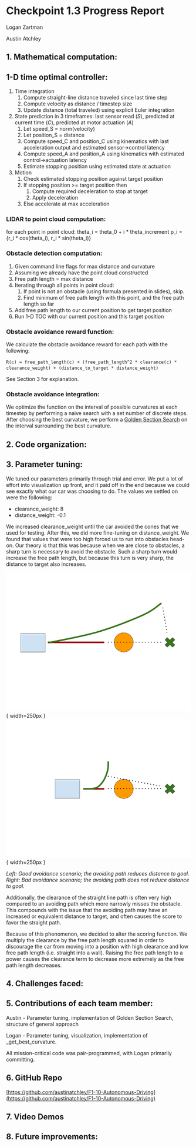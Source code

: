 # Checkpoint 1.3 Progress Report

Logan Zartman

Austin Atchley

## 1. Mathematical computation:
## 1-D time optimal controller:
1. Time integration
    1. Compute straight-line distance traveled since last time step
    2. Compute velocity as distance / timestep size
    3. Update distance (total traveled) using explicit Euler integration
2. State prediction in 3 timeframes: last sensor read (*S*), predicted at current time (*C*), predicted at motor actuation (*A*)
    1. Let speed\_S = norm(velocity)
    2. Let position\_S = distance
    3. Compute speed\_C and position\_C using kinematics with last acceleration output and estimated sensor→control latency
    4. Compute speed\_A and position\_A using kinematics with estimated control→actuation latency
    5. Estimate stopping position using estimated state at actuation
3. Motion
    1. Check estimated stopping position against target position
    2. If stopping position >= target position then
        1. Compute required deceleration to stop at target
        2. Apply deceleration
    3. Else accelerate at max acceleration

### LIDAR to point cloud computation:
for each point in point cloud:
    theta_i = theta_0 + i * theta_increment
    p_i = {r_i * cos(theta_i), r_i * sin(theta_i)}

### Obstacle detection computation:
1. Given command line flags for max distance and curvature
2. Assuming we already have the point cloud constructed
3. Free path length = max distance
4. Iterating through all points in point cloud:
    1. If point is not an obstacle (using formula presented in slides), skip.
    2. Find minimum of free path length with this point, and the free path length so far
5. Add free path length to our current position to get target position
6. Run 1-D TOC with our current position and this target position

### Obstacle avoidance reward function:

We calculate the obstacle avoidance reward for each path with the following:

```
R(c) = free_path_length(c) + (free_path_length^2 * clearance(c) * clearance_weight) + (distance_to_target * distance_weight)
```

See Section 3 for explanation.

### Obstacle avoidance integration:

We optimize the function on the interval of possible curvatures at each timestep by performing a naive search with a set number of discrete steps. After choosing the best curvature, we perform a [Golden Section Search](https://en.wikipedia.org/wiki/Golden-section_search) on the interval surrounding the best curvature.


## 2. Code organization:


## 3. Parameter tuning:

We tuned our parameters primarily through trial and error. We put a lot of effort into visualization up front, and it paid off in the end because we could see exactly what our car was choosing to do. The values we settled on were the following:

- clearance_weight: 8
- distance_weight: -0.1

We increased clearance_weight until the car avoided the cones that we used for testing. After this, we did more fine-tuning on distance_weight. We found that values that were too high forced us to run into obstacles head-on. Our theory is that this was because when we are close to obstacles, a sharp turn is necessary to avoid the obstacle. Such a sharp turn would increase the free path length, but because this turn is very sharp, the distance to target also increases.

![good](good_avoid.png){ width=250px }
![bad](bad_avoid.png){ width=250px }

*Left: Good avoidance scenario; the avoiding path reduces distance to goal. Right: Bad avoidance scenario; the avoiding path does not reduce distance to goal.*

Additionally, the clearance of the straight line path is often very high compared to an avoiding path which more narrowly misses the obstacle. This compounds with the issue that the avoiding path may have an increased or equivalent distance to target, and often causes the score to favor the straight path.

Because of this phenomenon, we decided to alter the scoring function. We multiply the clearance by the free path length squared in order to discourage the car from moving into a position with high clearance and low free path length (i.e. straight into a wall). Raising the free path length to a power causes the clearance term to decrease more extremely as the free path length decreases.

## 4. Challenges faced:


## 5. Contributions of each team member:

Austin - Parameter tuning, implementation of Golden Section Search, structure of general approach

Logan - Parameter tuning, visualization, implementation of _get_best_curvature.

All mission-critical code was pair-programmed, with Logan primarily committing.

## 6. GitHub Repo
[https://github.com/austinatchley/F1-10-Autonomous-Driving](https://github.com/austinatchley/F1-10-Autonomous-Driving)

## 7. Video Demos

[]()

## 8. Future improvements:


